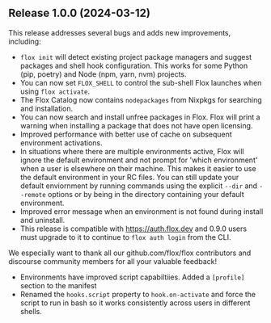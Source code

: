 ## Release 1.0.0 (2024-03-12)

This release addresses several bugs and adds new improvements, including:

 - `flox init` will detect existing project package managers and suggest packages and shell hook configuration. This works for some Python (pip, poetry) and Node (npm, yarn, nvm) projects. 
 - You can now set `FLOX_SHELL` to control the sub-shell Flox launches when using `flox activate`.
 - The Flox Catalog now contains `nodepackages` from Nixpkgs for searching and installation.
 - You can now search and install unfree packages in Flox. Flox will print a warning when installing a package that does not have open licensing.
 - Improved performance with better use of cache on subsequent environment activations.  
 - In situations where there are multiple environments active, Flox will ignore the default environment and not prompt for 'which environment' when a user is elsewhere on their machine. This makes it easier to use the default environment in your RC files. You can still update your default enviornment by running commands using the explicit `--dir` and `--remote` options or by being in the directory containing your default environment. 
 - Improved error message when an environment is not found during install and uninstall.
 - This release is compatible with https://auth.flox.dev and 0.9.0 users must upgrade to it to continue to `flox auth login` from the CLI.

We especially want to thank all our github.com/flox/flox contributors and
discourse community members for all your valuable feedback!

- Environments have improved script capabiltiies. Added a `[profile]` section to the manifest
- Renamed the `hooks.script` property to `hook.on-activate` and force the script to run in bash so it works consistently across users in different shells.
